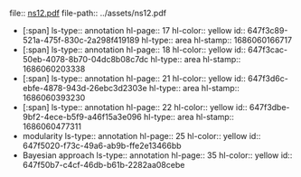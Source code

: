 file:: [ns12.pdf](../assets/ns12.pdf)
file-path:: ../assets/ns12.pdf

- [:span]
  ls-type:: annotation
  hl-page:: 17
  hl-color:: yellow
  id:: 647f3c89-521a-475f-830c-2a298f419189
  hl-type:: area
  hl-stamp:: 1686060166717
- [:span]
  ls-type:: annotation
  hl-page:: 18
  hl-color:: yellow
  id:: 647f3cac-50eb-4078-8b70-04dc8b08c7dc
  hl-type:: area
  hl-stamp:: 1686060203338
- [:span]
  ls-type:: annotation
  hl-page:: 21
  hl-color:: yellow
  id:: 647f3d6c-ebfe-4878-943d-26ebc3d2303e
  hl-type:: area
  hl-stamp:: 1686060393230
- [:span]
  ls-type:: annotation
  hl-page:: 22
  hl-color:: yellow
  id:: 647f3dbe-9bf2-4ece-b5f9-a46f15a3e096
  hl-type:: area
  hl-stamp:: 1686060477311
- modularity
  ls-type:: annotation
  hl-page:: 25
  hl-color:: yellow
  id:: 647f5020-f73c-49a6-ab9b-ffe2e13466bb
- Bayesian approach
  ls-type:: annotation
  hl-page:: 35
  hl-color:: yellow
  id:: 647f50b7-c4cf-46db-b61b-2282aa08cebe